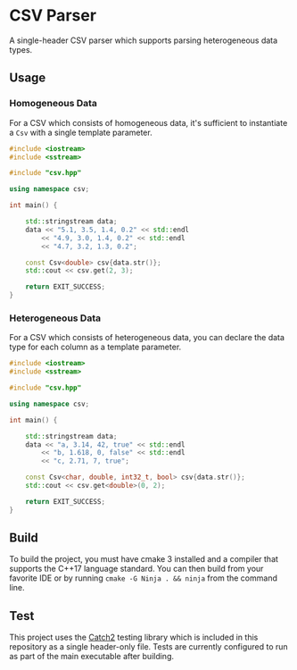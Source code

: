 # CSV Parser

A single-header CSV parser which supports parsing heterogeneous data types.

## Usage

### Homogeneous Data

For a CSV which consists of homogeneous data, it's sufficient to instantiate a `Csv` with a single template parameter.

```C++
#include <iostream>
#include <sstream>

#include "csv.hpp"

using namespace csv;

int main() {

    std::stringstream data;
    data << "5.1, 3.5, 1.4, 0.2" << std::endl
        << "4.9, 3.0, 1.4, 0.2" << std::endl
        << "4.7, 3.2, 1.3, 0.2";

    const Csv<double> csv{data.str()};
    std::cout << csv.get(2, 3);

    return EXIT_SUCCESS;
}
```

### Heterogeneous Data

For a CSV which consists of heterogeneous data, you can declare the data type for each column as a template parameter.

```C++
#include <iostream>
#include <sstream>

#include "csv.hpp"

using namespace csv;

int main() {

    std::stringstream data;
    data << "a, 3.14, 42, true" << std::endl
        << "b, 1.618, 0, false" << std::endl
        << "c, 2.71, 7, true";

    const Csv<char, double, int32_t, bool> csv{data.str()};
    std::cout << csv.get<double>(0, 2);

    return EXIT_SUCCESS;
}
```

## Build

To build the project, you must have cmake 3 installed and a compiler that supports the C++17 language standard. You can then build from your favorite IDE or by running `cmake -G Ninja . && ninja` from the command line.

## Test

This project uses the [Catch2](https://github.com/catchorg/Catch2) testing library which is included in this repository as a single header-only file. Tests are currently configured to run as part of the main executable after building.
